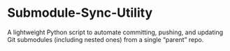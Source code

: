 # Submodule-Sync-Utility
A lightweight Python script to automate committing, pushing, and updating Git submodules (including nested ones) from a single “parent” repo.
